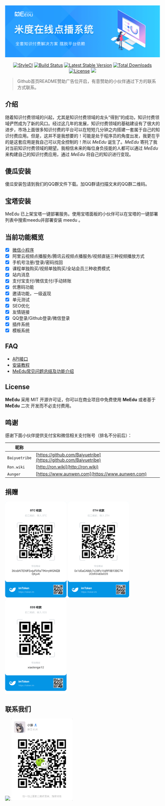 <p align="center"><img src="public/images/meedu.jpg"/></p>

<p align="center">
<a href="https://github.styleci.io/repos/127536154"><img src="https://github.styleci.io/repos/127536154/shield?branch=master" alt="StyleCI"></a>
<a href="https://travis-ci.org/Qsnh/meedu"><img src="https://travis-ci.org/Qsnh/meedu.svg?branch=master" alt="Build Status"></a>
<a href="https://packagist.org/packages/Qsnh/meedu"><img src="https://poser.pugx.org/qsnh/meedu/v/stable.svg" alt="Latest Stable Version"></a>
<a href="https://packagist.org/packages/Qsnh/meedu"><img src="https://poser.pugx.org/qsnh/meedu/downloads" alt="Total Downloads"></a>
<a href="https://packagist.org/packages/Qsnh/meedu"><img src="https://poser.pugx.org/qsnh/meedu/license" alt="License"></a>
<a href="https://codecov.io/gh/Qsnh/meedu">
  <img src="https://codecov.io/gh/Qsnh/meedu/branch/master/graph/badge.svg" />
</a>
</p>

> Github首页README赞助广告位开启，有意赞助的小伙伴通过下方的联系方式联系。

## 介绍

随着知识付费领域的兴起，尤其是知识付费领域的龙头“得到”的成功，知识付费领域俨然成为了新的风口。经过这几年的发展，知识付费领域的基础建设有了很大的进步，市场上面很多知识付费的平台可以在短短几分钟之内搭建一套属于自己的知识付费应用。但是，这并不是我想要的！可能是处于程序员的角度出发，我更在乎的是这套应用是我自己可以完全控制的！所以 *MeEdu* 诞生了。*MeEdu* 寄托了我对当前知识付费领域的期望。我相信未来的每位身负技能的人都可以通过 *MeEdu* 来构建自己的知识付费应用，通过 *MeEdu* 将自己的知识进行变现。

## 傻瓜安装

傻瓜安装包请到我们的QQ群文件下载。加QQ群请扫描文末的QQ群二维码。

## 宝塔安装

MeEdu 已上架宝塔一键部署服务。使用宝塔面板的小伙伴可以在宝塔的一键部署列表中搜索meedu并部署安装 meedu 。

## 当前功能概览

- [x] [微信小程序](https://github.com/Meedu/wechat-mini)
- [x] 阿里云视频点播服务/腾讯云视频点播服务/视频直链三种视频播放方式
- [x] 手机号注册/登录/密码找回
- [x] 课程单独购买/视频单独购买/全站会员三种收费模式
- [x] 站内消息
- [x] 支付宝支付/微信支付/手动转账
- [x] 优惠码功能
- [x] 邀请功能，一级返现
- [x] 单元测试
- [x] SEO优化
- [x] 友情链接
- [x] QQ登录/Github登录/微信登录
- [x] 插件系统
- [x] 模板系统

## FAQ

- [API接口](https://meedu-v2-xiaoteng.doc.coding.io/)
- [安装教程](docs/安装教程.md)
- [MeEdu常见问题总结及功能介绍](https://www.yuque.com/meedu/yr7rek)

## License

**MeEdu** 采用 MIT 开源许可证，你可以在商业项目中免费使用 **MeEdu** 或者基于 **MeEdu** 二次 开发而不必支付费用。

## 鸣谢

感谢下面小伙伴提供支付宝和微信相关支付账号（排名不分前后）：  

| 昵称 | |
| --- | --- |
| `Baiyuetribe` | [https://github.com/Baiyuetribe](https://github.com/Baiyuetribe) |
| `Ron.wiki` | [http://ron.wiki](http://ron.wiki) |
| `Aunger` | [https://www.aunwen.com](https://www.aunwen.com) |

## 捐赠

<p>
<img src="/docs/contact/BTC钱包.png" width=200>
<img src="/docs/contact/ETH钱包.png" width=200>
<img src="/docs/contact/EOS钱包.png" width=200>
</p>

## 联系我们

<p>
<img src="/docs/contact/qq群.png" width=200>
<img src="/docs/contact/wechat.png" width=200>
</p>